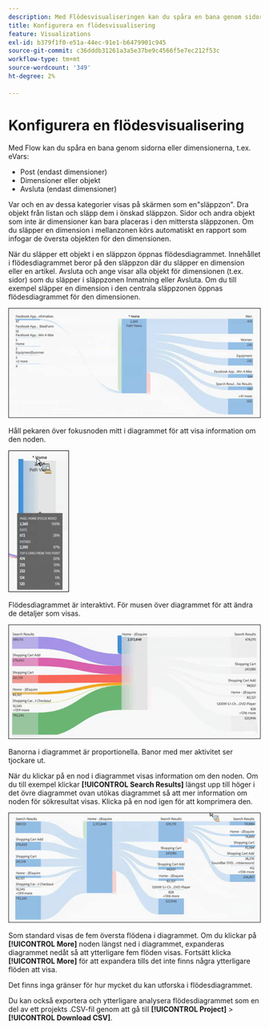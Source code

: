 ```yaml
---
description: Med Flödesvisualiseringen kan du spåra en bana genom sidorna eller dimensionerna.
title: Konfigurera en flödesvisualisering
feature: Visualizations
exl-id: b379f1f0-e51a-44ec-91e1-b6479901c945
source-git-commit: c36dddb31261a3a5e37be9c4566f5e7ec212f53c
workflow-type: tm+mt
source-wordcount: '349'
ht-degree: 2%

---
```


# Konfigurera en flödesvisualisering

Med Flow kan du spåra en bana genom sidorna eller dimensionerna, t.ex. eVars:

* Post (endast dimensioner)
* Dimensioner eller objekt
* Avsluta (endast dimensioner)

Var och en av dessa kategorier visas på skärmen som en&quot;släppzon&quot;. Dra objekt från listan och släpp dem i önskad släppzon. Sidor och andra objekt som inte är dimensioner kan bara placeras i den mittersta släppzonen. Om du släpper en dimension i mellanzonen körs automatiskt en rapport som infogar de översta objekten för den dimensionen.

När du släpper ett objekt i en släppzon öppnas flödesdiagrammet. Innehållet i flödesdiagrammet beror på den släppzon där du släpper en dimension eller en artikel. Avsluta och ange visar alla objekt för dimensionen (t.ex. sidor) som du släpper i släppzonen Inmatning eller Avsluta. Om du till exempel släpper en dimension i den centrala släppzonen öppnas flödesdiagrammet för den dimensionen.

![](assets/flow.jpg)

Håll pekaren över fokusnoden mitt i diagrammet för att visa information om den noden.

![](assets/flow4.jpg)

Flödesdiagrammet är interaktivt. För musen över diagrammet för att ändra de detaljer som visas.

![](assets/flow2.jpg)

Banorna i diagrammet är proportionella. Banor med mer aktivitet ser tjockare ut.

När du klickar på en nod i diagrammet visas information om den noden. Om du till exempel klickar **[!UICONTROL Search Results]** längst upp till höger i det övre diagrammet ovan utökas diagrammet så att mer information om noden för sökresultat visas. Klicka på en nod igen för att komprimera den.

![](assets/flow3.jpg)

Som standard visas de fem översta flödena i diagrammet. Om du klickar på **[!UICONTROL More]** noden längst ned i diagrammet, expanderas diagrammet nedåt så att ytterligare fem flöden visas. Fortsätt klicka **[!UICONTROL More]** för att expandera tills det inte finns några ytterligare flöden att visa.

Det finns inga gränser för hur mycket du kan utforska i flödesdiagrammet.

Du kan också exportera och ytterligare analysera flödesdiagrammet som en del av ett projekts .CSV-fil genom att gå till **[!UICONTROL Project]** > **[!UICONTROL Download CSV]**.
